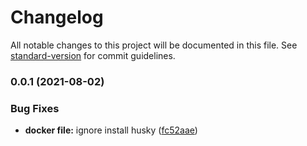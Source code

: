 # Changelog

All notable changes to this project will be documented in this file. See [standard-version](https://github.com/conventional-changelog/standard-version) for commit guidelines.

### 0.0.1 (2021-08-02)


### Bug Fixes

* **docker file:** ignore install husky ([fc52aae](https://github.com/stephendltg/skeleton-express/commit/fc52aae006c0e674c4336419b871a0b59032cb78))
